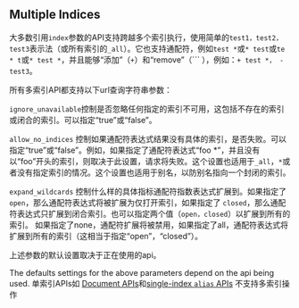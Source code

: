 ## Multiple Indices


大多数引用`index`参数的API支持跨越多个索引执行，使用简单的`test1，test2，test3`表示法（或所有索引的`_all`）。它也支持通配符，例如`test *`或`* test`或`te * t`或`* test *`，并且能够“添加”（`+`）和“remove”（``` ），例如：`+ test *， - test3`。

所有多索引API都支持以下url查询字符串参数：

`ignore_unavailable`控制是否忽略任何指定的索引不可用，这包括不存在的索引或闭合的索引。可以指定“true”或“false”。
     

`allow_no_indices`
控制如果通配符表达式结果没有具体的索引，是否失败。可以指定“true”或“false”。例如，如果指定了通配符表达式“foo *”，并且没有以“foo”开头的索引，则取决于此设置，请求将失败。这个设置也适用于`_all`，`*`或者没有指定索引的情况。这个设置也适用于别名，以防别名指向一个封闭的索引。

`expand_wildcards`
控制什么样的具体指标通配符指数表达式扩展到。如果指定了`open`，那么通配符表达式将被扩展为仅打开索引，如果指定了
`closed`，那么通配符表达式只扩展到闭合索引。也可以指定两个值（`open，closed`）以扩展到所有的索引。
如果指定了none，通配符扩展将被禁用，如果指定了all，通配符表达式将扩展到所有的索引（这相当于指定“open”，“closed”）。

上述参数的默认设置取决于正在使用的api。

The defaults settings for the above parameters depend on the api being used.
单索引APIs如 [Document APIs](docs.html)和[single-index `alias` APIs](indices-aliases.html) 不支持多索引操作
